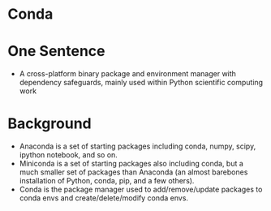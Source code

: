 # Conda

# One Sentence
* A cross-platform binary package and environment manager with dependency safeguards, mainly used within Python scientific computing work

# Background
- Anaconda is a set of starting packages including conda, numpy, scipy, ipython notebook, and so on.
- Miniconda is a set of starting packages also including conda, but a much smaller set of packages than Anaconda (an almost barebones installation of Python, conda, pip, and a few others).
- Conda is the package manager used to add/remove/update packages to conda envs and create/delete/modify conda envs.

